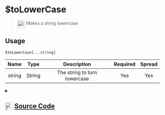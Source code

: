 # $toLowerCase
> <img align="top" src="https://upload.wikimedia.org/wikipedia/commons/thumb/e/e4/Infobox_info_icon.svg/160px-Infobox_info_icon.svg.png?20150409153300" alt="image" width="25" height="auto"> Makes a string lowercase
## Usage
```
$toLowerCase[...string]
```
| Name | Type | Description | Required | Spread
| :---: | :---: | :---: | :---: | :---: |
string | String | The string to turn lowercase | Yes | Yes
<details>
<summary>
    
## <img align="top" src="https://cdn4.iconfinder.com/data/icons/iconsimple-logotypes/512/github-512.png" alt="image" width="25" height="auto">  [Source Code](https://github.com/tryforge/ForgeScript-V2/blob/main/src/native/toLowerCase.ts)
    
</summary>
    
```ts
import { ArgType, NativeFunction, Return } from "../structures"

export default new NativeFunction({
    name: "$toLowerCase",
    version: "1.0.0",
    description: "Makes a string lowercase",
    unwrap: true,
    args: [
        {
            name: "string",
            description: "The string to turn lowercase",
            type: ArgType.String,
            rest: true,
            required: true
        }
    ],
    brackets: true,
    execute(ctx, [ values ]) {
        return Return.success(values.join(";").toLowerCase())   
    }
})
```
    
</details>